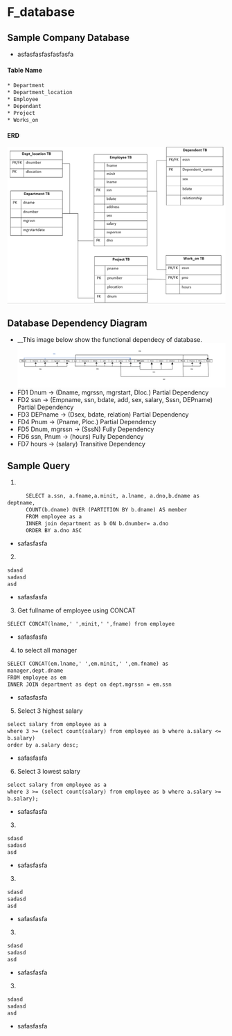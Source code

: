 # F_database


## Sample Company Database
* asfasfasfasfasfasfa
#### Table Name
    * Department
    * Department_location
    * Employee
    * Dependant
    * Project
    * Works_on
#### ERD
![Alt](https://github.com/Rllein1/F_database/blob/main/db.png)

## Database Dependency Diagram
* __This image below show the functional dependecy of database.
![Alt](https://github.com/Rllein1/F_database/blob/main/FDD.png)
* FD1 Dnum  -> (Dname, mgrssn, mgrstart, Dloc.) Partial Dependency
* FD2 ssn   ->   (Empname, ssn, bdate, add, sex, salary, Sssn, DEPname) Partial Dependency
* FD3 DEPname   ->   (Dsex, bdate, relation) Partial Dependency
* FD4 Pnum  ->  (Pname, Ploc.) Partial Dependency
* FD5 Dnum, mgrssn  ->  (SssN) Fully Dependency
* FD6 ssn, Pnum  ->  (hours) Fully Dependency
* FD7 hours  ->  (salary) Transitive Dependency

## Sample Query
1.
```  
      SELECT a.ssn, a.fname,a.minit, a.lname, a.dno,b.dname as deptname, 
      COUNT(b.dname) OVER (PARTITION BY b.dname) AS member 
      FROM employee as a 
      INNER join department as b ON b.dnumber= a.dno 
      ORDER BY a.dno ASC
```
* safasfasfa

2.
```
sdasd
sadasd
asd
```
* safasfasfa

3. Get fullname of employee using CONCAT
```
SELECT CONCAT(lname,' ',minit,' ',fname) from employee
```
* safasfasfa

4. to select all manager 
```
SELECT CONCAT(em.lname,' ',em.minit,' ',em.fname) as manager,dept.dname
FROM employee as em
INNER JOIN department as dept on dept.mgrssn = em.ssn
```
* safasfasfa
5. Select 3 highest salary
```
select salary from employee as a 
where 3 >= (select count(salary) from employee as b where a.salary <= b.salary) 
order by a.salary desc;
```
* safasfasfa
6. Select 3 lowest salary
```
select salary from employee as a 
where 3 >= (select count(salary) from employee as b where a.salary >= b.salary);
```
* safasfasfa
3.
```
sdasd
sadasd
asd
```
* safasfasfa
3.
```
sdasd
sadasd
asd
```
* safasfasfa
3.
```
sdasd
sadasd
asd
```
* safasfasfa
3.
```
sdasd
sadasd
asd
```
* safasfasfa
